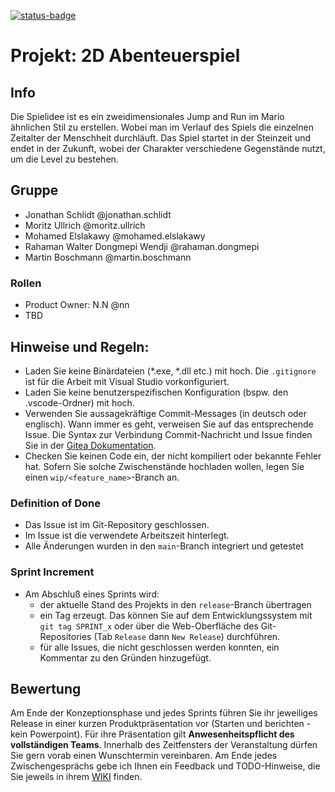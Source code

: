 [![status-badge](https://ci.aes.th-owl.de/api/badges/9/status.svg)](https://ci.aes.th-owl.de/repos/9)
# Projekt: 2D Abenteuerspiel



## Info
Die Spielidee ist es ein zweidimensionales Jump and Run im Mario ähnlichen Stil zu erstellen. Wobei man im Verlauf des Spiels die einzelnen Zeitalter der 
Menschheit durchläuft. Das Spiel startet in der Steinzeit und endet in der Zukunft, wobei der Charakter verschiedene Gegenstände nutzt, um die Level zu 
bestehen. 


## Gruppe

- Jonathan Schlidt @jonathan.schlidt
- Moritz Ullrich @moritz.ullrich
- Mohamed Elslakawy @mohamed.elslakawy
- Rahaman Walter Dongmepi Wendji @rahaman.dongmepi
- Martin Boschmann @martin.boschmann

### Rollen 

- Product Owner: N.N @nn
- TBD


## Hinweise und Regeln:

* Laden Sie keine Binärdateien (*.exe, *.dll etc.) mit hoch. Die `.gitignore` ist für die Arbeit mit Visual Studio vorkonfiguriert.
* Laden Sie keine benutzerspezifischen Konfiguration (bspw. den .vscode-Ordner) mit hoch.
* Verwenden Sie aussagekräftige Commit-Messages (in deutsch oder englisch). Wann immer es geht, verweisen Sie auf das entsprechende Issue. Die Syntax zur Verbindung Commit-Nachricht und Issue finden Sie in der [Gitea Dokumentation](https://docs.gitea.com/next/usage/automatically-linked-references).
* Checken Sie keinen Code ein, der nicht kompiliert oder bekannte Fehler hat. Sofern Sie solche Zwischenstände hochladen wollen, legen Sie einen `wip/<feature_name>`-Branch an.

### Definition of Done 
* Das Issue ist im Git-Repository geschlossen.
* Im Issue ist die verwendete Arbeitszeit hinterlegt.
* Alle Änderungen wurden in den `main`-Branch integriert und getestet

### Sprint Increment
* Am Abschluß eines Sprints wird:
    + der aktuelle Stand des Projekts in den `release`-Branch übertragen
    + ein Tag erzeugt. Das können Sie auf dem Entwicklungssystem mit `git tag SPRINT_x` oder über die Web-Oberfläche des Git-Repositories (Tab `Release` dann `New Release`) durchführen.
    + für alle Issues, die nicht geschlossen werden konnten, ein Kommentar zu den Gründen hinzugefügt.

## Bewertung
Am Ende der Konzeptionsphase und jedes Sprints führen Sie ihr jeweiliges Release in einer kurzen Produktpräsentation vor (Starten und berichten - kein Powerpoint). Für ihre Präsentation gilt **Anwesenheitspflicht des vollständigen Teams**. 
Innerhalb des Zeitfensters der Veranstaltung dürfen Sie gern vorab einen Wunschtermin vereinbaren.
Am Ende jedes Zwischengesprächs gebe ich Ihnen ein Feedback und TODO-Hinweise, die Sie jeweils in ihrem [WIKI](../../../wiki) finden.
